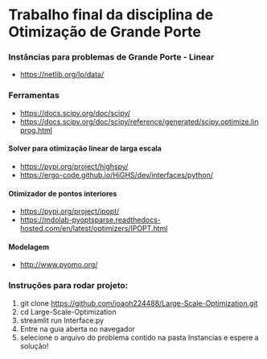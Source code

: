 # Trabalho final da disciplina de Otimização de Grande Porte

### Instâncias para problemas de Grande Porte - Linear

* https://netlib.org/lp/data/

### Ferramentas
* https://docs.scipy.org/doc/scipy/
* https://docs.scipy.org/doc/scipy/reference/generated/scipy.optimize.linprog.html

#### Solver para otimização linear de larga escala
*  https://pypi.org/project/highspy/
* https://ergo-code.github.io/HiGHS/dev/interfaces/python/


#### Otimizador de pontos interiores
* https://pypi.org/project/ipopt/
* https://mdolab-pyoptsparse.readthedocs-hosted.com/en/latest/optimizers/IPOPT.html

#### Modelagem 
* http://www.pyomo.org/



### Instruções para rodar projeto:

1. git clone https://github.com/joaoh224488/Large-Scale-Optimization.git
2. cd Large-Scale-Optimization
3. streamlit run Interface.py
4. Entre na guia aberta no navegador
5. selecione o arquivo do problema contido na pasta Instancias e espere a solução!
